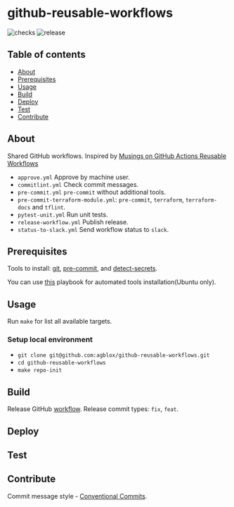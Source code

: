 # github-reusable-workflows

![checks][checks] ![release][release]

## Table of contents
* [About](#about)
* [Prerequisites](#prerequisites)
* [Usage](#usage)
* [Build](#build)
* [Deploy](#deploy)
* [Test](#test)
* [Contribute](#contribute)

## About

Shared GitHub workflows. Inspired by [Musings on GitHub Actions Reusable Workflows](https://colinsalmcorner.com/musings-on-reusable-workflows/)
- `approve.yml` Approve by machine user.
- `commitlint.yml` Check commit messages.
- `pre-commit.yml` `pre-commit` without additional tools.
- `pre-commit-terraform-module.yml`: `pre-commit`, `terraform`, `terraform-docs` and `tflint`.
- `pytest-unit.yml` Run unit tests.
- `release-workflow.yml` Publish release.
- `status-to-slack.yml` Send workflow status to `slack`.

## Prerequisites

Tools to install: [git][g], [pre-commit][pk], and [detect-secrets][ds].

You can use [this][a] playbook for automated tools installation(Ubuntu only).

## Usage

Run `make` for list all available targets.

### Setup local environment

- `git clone git@github.com:agblox/github-reusable-workflows.git`
- `cd github-reusable-workflows`
- `make repo-init`

## Build

Release GitHub [workflow](.github/workflows/release.yml). Release commit types: `fix`, `feat`.

## Deploy

## Test

## Contribute

Commit message style - [Conventional Commits][cc].

[g]: https://www.atlassian.com/git/tutorials/install-git
[pk]: https://pre-commit.com/#install
[a]: https://github.com/IaroslavR/ansible-role-server-bootstrap
[cc]: https://www.conventionalcommits.org/en/v1.0.0/
[ds]: https://github.com/Yelp/detect-secrets#installation

[checks]: https://github.com/agblox/github-reusable-workflows/actions/workflows/checks.yml/badge.svg
[release]: https://github.com/agblox/github-reusable-workflows/actions/workflows/release.yml/badge.svg
